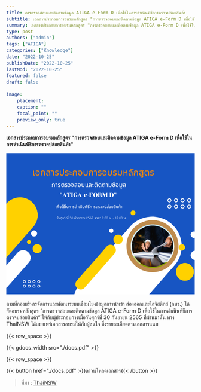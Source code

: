 ```yaml
---
title: การตรวจสอบและติดตามข้อมูล ATIGA e-Form D เพื่อใช้ในการดำเนินพิธีการตรวจปล่อยสินค้า
subtitle: เอกสารประกอบการอบรมหลักสูตร "การตรวจสอบและติดตามข้อมูล ATIGA e-Form D เพื่อใช้ในการดำเนินพิธีการตรวจปล่อยสินค้า"
summary: เอกสารประกอบการอบรมหลักสูตร "การตรวจสอบและติดตามข้อมูล ATIGA e-Form D เพื่อใช้ในการดำเนินพิธีการตรวจปล่อยสินค้า"
type: post
authors: ["admin"]
tags: ["ATIGA"]
categories: ["Knowledge"]
date: "2022-10-25"
publishDate: "2022-10-25"
lastMod: "2022-10-25"
featured: false
draft: false

image:
    placement:
    caption: ""
    focal_point: ""
    preview_only: true
---
```


**เอกสารประกอบการอบรมหลักสูตร "การตรวจสอบและติดตามข้อมูล ATIGA e-Form D เพื่อใช้ในการดำเนินพิธีการตรวจปล่อยสินค้า"**

![](featured.jpg)


ตามที่กองบริหารจัดการและพัฒนาระบบเชื่อมโยงข้อมูลการนำเข้า ส่องออกและโลจิสติกส์ (กบช.) ได้จัดอบรมหลักสูตร “การตรวจสอบและติดตามข้อมูล ATIGA e-Form D เพื่อใช้ในการดำเนินพิธีการตรวจปล่อยสินค้า” ให้กับผู้ประกอบการเมื่อวันศุกร์ที่ 30 กันยายน 2565 ที่ผ่านมานั้น ทาง ThaiNSW ได้เผยแพร่เอกสารอบรมให้กับผู้สนใจ ซึ่งรายละเอียดตามเอกสารแนบ




{{< row_space >}}

{{< gdocs_width src="./docs.pdf" >}}

{{< row_space >}}




{{< button href="./docs.pdf" >}}ดาวน์โหลดเอกสาร{{< /button >}}

> ที่มา : [ThaiNSW](https://www.thainsw.net/INSW/Ent/DisplayDocumentDetailServlet)
